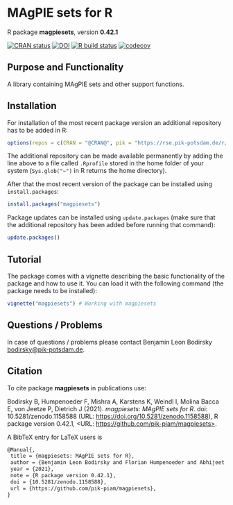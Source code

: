 # MAgPIE sets for R

R package **magpiesets**, version **0.42.1**

[![CRAN status](https://www.r-pkg.org/badges/version/magpiesets)](https://cran.r-project.org/package=magpiesets) [![DOI](https://zenodo.org/badge/DOI/10.5281/zenodo.1158588.svg)](https://doi.org/10.5281/zenodo.1158588)  [![R build status](https://github.com/pik-piam/magpiesets/workflows/check/badge.svg)](https://github.com/pik-piam/magpiesets/actions) [![codecov](https://codecov.io/gh/pik-piam/magpiesets/branch/master/graph/badge.svg)](https://codecov.io/gh/pik-piam/magpiesets)

## Purpose and Functionality

A library containing MAgPIE sets and other support functions.


## Installation

For installation of the most recent package version an additional repository has to be added in R:

```r
options(repos = c(CRAN = "@CRAN@", pik = "https://rse.pik-potsdam.de/r/packages"))
```
The additional repository can be made available permanently by adding the line above to a file called `.Rprofile` stored in the home folder of your system (`Sys.glob("~")` in R returns the home directory).

After that the most recent version of the package can be installed using `install.packages`:

```r 
install.packages("magpiesets")
```

Package updates can be installed using `update.packages` (make sure that the additional repository has been added before running that command):

```r 
update.packages()
```

## Tutorial

The package comes with a vignette describing the basic functionality of the package and how to use it. You can load it with the following command (the package needs to be installed):

```r
vignette("magpiesets") # Working with magpiesets
```

## Questions / Problems

In case of questions / problems please contact Benjamin Leon Bodirsky <bodirsky@pik-potsdam.de>.

## Citation

To cite package **magpiesets** in publications use:

Bodirsky B, Humpenoeder F, Mishra A, Karstens K, Weindl I, Molina Bacca E, von Jeetze P, Dietrich J
(2021). _magpiesets: MAgPIE sets for R_. doi: 10.5281/zenodo.1158588 (URL:
https://doi.org/10.5281/zenodo.1158588), R package version 0.42.1, <URL:
https://github.com/pik-piam/magpiesets>.

A BibTeX entry for LaTeX users is

 ```latex
@Manual{,
  title = {magpiesets: MAgPIE sets for R},
  author = {Benjamin Leon Bodirsky and Florian Humpenoeder and Abhijeet Mishra and Kristine Karstens and Isabelle Weindl and Edna {Molina Bacca} and Patrick {von Jeetze} and Jan Philipp Dietrich},
  year = {2021},
  note = {R package version 0.42.1},
  doi = {10.5281/zenodo.1158588},
  url = {https://github.com/pik-piam/magpiesets},
}
```

